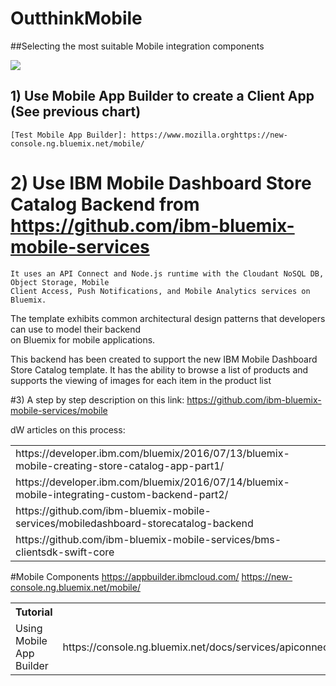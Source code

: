 # OutthinkMobile
##Selecting the most suitable Mobile integration components

<img src="https://developer.ibm.com/bluemix/wp-content/uploads/sites/20/2016/04/1-2.png">

## 1) Use Mobile App Builder to create a Client App (See previous chart)

    [Test Mobile App Builder]: https://www.mozilla.orghttps://new-console.ng.bluemix.net/mobile/

# 2) Use IBM Mobile Dashboard Store Catalog Backend from https://github.com/ibm-bluemix-mobile-services
    It uses an API Connect and Node.js runtime with the Cloudant NoSQL DB, Object Storage, Mobile 
    Client Access, Push Notifications, and Mobile Analytics services on Bluemix. 

   The template exhibits common architectural design patterns that developers can use to model their backend    
   on Bluemix for mobile applications. 
 
   This backend has been created to support the new IBM Mobile Dashboard Store Catalog template. It has 
   the ability to browse a list of products and supports the viewing of images for each item in the product list

#3) A step by step description on this link: https://github.com/ibm-bluemix-mobile-services/mobile


dW articles on this process:
<table>
<tr><td>https://developer.ibm.com/bluemix/2016/07/13/bluemix-mobile-creating-store-catalog-app-part1/<td>
<tr><td>https://developer.ibm.com/bluemix/2016/07/14/bluemix-mobile-integrating-custom-backend-part2/<td>
<tr><td>https://github.com/ibm-bluemix-mobile-services/mobiledashboard-storecatalog-backend<td>
<tr><td>https://github.com/ibm-bluemix-mobile-services/bms-clientsdk-swift-core<td>
</table>

#Mobile Components
https://appbuilder.ibmcloud.com/
https://new-console.ng.bluemix.net/mobile/

<table>
<tr><th>Tutorial</th>
<tr><td> Using Mobile App Builder<td> https://console.ng.bluemix.net/docs/services/apiconnect/apic_tutorial.html#apic_tutorial</td>
</table>

</table>


